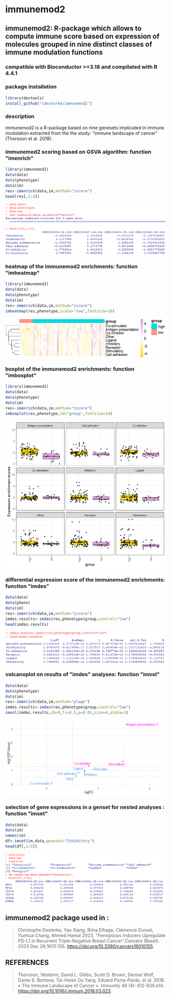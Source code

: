 # immunemod2
## immunemod2: R-package which allows to compute immune score based on expression of molecules grouped in nine distinct classes of immune modulation functions

### compatible with Bioconductor >=3.18 and compilated with R 4.4.1




### package installation
```r
library(devtools)
install_github("cdesterke/immunemod2")
```
### description
immunemod2 is a R-package based on nine genesets implicated in immune modulation extracted from the the study: "immune landscape of cancer" (Thorsson et al. 2018).



### immunemod2 scoring based on GSVA algorithm: function "imenrich"
```r
library(immunemod2)
data(data)
data(phenotype)
data(im)
res<-imenrich(data,im,method="zscore")
head(res[,1:4])
```
![res](https://github.com/cdesterke/immunemod2/blob/main/imenrich.png)


### heatmap of the immunemod2 enrichments: function "imheatmap"
```r
library(immunemod2)
data(data)
data(phenotype)
data(im)
res<-imenrich(data,im,method="zscore")
imheatmap(res,phenotype,scale="row",fontsize=10)
```
![res](https://github.com/cdesterke/immunemod2/blob/main/heatmap.png)

### boxplot of the immunemod2 enrichments: function "imboxplot"
```r
library(immunemod2)
data(data)
data(phenotype)
data(im)
res<-imenrich(data,im,method="zscore")
imboxplot(res,phenotype,id="group",fontsize=14)
```
![res](https://github.com/cdesterke/immunemod2/blob/main/boxplot.png)


### differential expression score of the immunemod2 enrichments: function "imdes"
```r
data(data)
data(pheno)
data(im)
res<-imenrich(data,im,method="zscore")
imdes.results<-imdes(res,phenotype$group,control="low")
head(imdes.results)
```
![res](https://github.com/cdesterke/immunemod2/blob/main/imdes.png)

### volcanoplot on results of "imdes" analyses: function "imvol"
```r
data(data)
data(phenotype)
data(im)
res<-imenrich(data,im,method="plage")
imdes.results<-imdes(res,phenotype$group,control="low")
imvol(imdes.results,nb=9,fc=0.5,p=0.05,size=4,alpha=1)
```
![res](https://github.com/cdesterke/immunemod2/blob/main/volcano.png)

### selection of gene expressions in a genset for nested analyses : function "imset"
```r
data(data)
data(im)
names(im)
df<-imset(im,data,geneset="Inhibitory")
head(df[,1:5])
```

![res](https://github.com/cdesterke/immunemod2/blob/main/imset.png)

## immunemod2 package used in :

> Christophe Desterke, Yao Xiang, Rima Elhage, Clémence Duruel, Yunhua Chang, Ahmed Hamaï 2023. "Ferroptosis Inducers Upregulate PD-L1 in Recurrent Triple-Negative Breast Cancer".Cancers (Basel). 2023 Dec 28;16(1):155. https://doi.org/10.3390/cancers16010155.

## REFERENCES
> Thorsson, Vésteinn, David L. Gibbs, Scott D. Brown, Denise Wolf, Dante S. Bortone, Tai-Hsien Ou Yang, Eduard Porta-Pardo, et al. 2018. « The Immune Landscape of Cancer ». Immunity 48 (4): 812-830.e14. https://doi.org/10.1016/j.immuni.2018.03.023.
